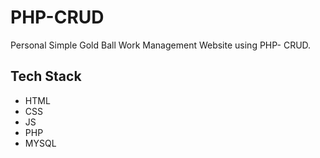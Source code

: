 # PHP-CRUD 
Personal Simple Gold Ball Work Management Website using PHP- CRUD.

## Tech Stack
- HTML
- CSS
- JS
- PHP
- MYSQL
  
